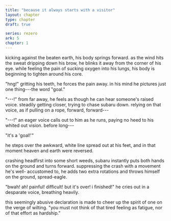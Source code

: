 ```yaml
---
title: "because it always starts with a visitor"
layout: chapter
type: chapter
draft: true

series: rezero
ark: 5
chapter: 1
---
```


kicking against the beaten earth, his body springs forward. as the wind hits the
sweat dripping down his brow, he blinks it away from the corner of his eye.
while feeling the pain of sucking oxygen into his lungs, his body is beginning
to tighten around his core.

"hng!" gritting his teeth, he forces the pain away. in his mind he pictures just
one thing---the word "goal."

"---!" from far away, he feels as though he can hear someone's raised voice.
steadily getting closer, trying to chase subaru down. relying on that voice,
as if pulling on a rope, forward, forward---

"---!" an eager voice calls out to him as he runs, paying no heed to his whited
out vision. before long---

"it's a 'goal!'"

he steps over the awkward, white line spread out at his feet, and in that moment
heaven and earth were reversed.

crashing headfirst into some short weeds, subaru instantly puts both hands on
the ground and turns forward. suppressing the crash with a movement he's well-
accustomed to, he adds two extra rotations and throws himself on the ground,
spread-eagle.

"bwah! ah! painful! difficult! but it's over! i finished!" he cries out in a
desparate voice, breathing heavily.

this seemingly abusive declaration is made to cheer up the spirit of one on the
verge of wilting. "you must not think of that tired feeling as fatigue, nor of
that effort as hardship."


